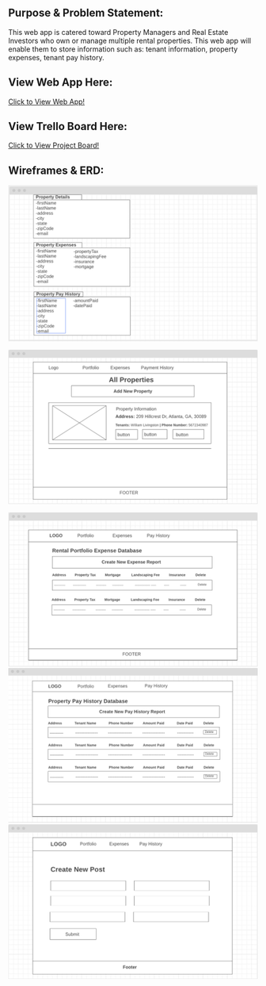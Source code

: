 ## Purpose & Problem Statement:
This web app is catered toward Property Managers and Real Estate Investors who own or manage multiple rental properties. This web app will enable them to store information such as: tenant information, property expenses, tenant pay history.

## View Web App Here:
<a href="https://intense-sierra-97088.herokuapp.com/" target="_blank"> Click to View Web App!</a>

## View Trello Board Here:
<a href="https://trello.com/b/Jprdw2Jr/rental-property-management-app" target="_blank">Click to View Project Board!</a>

## Wireframes & ERD:

<img src="https://github.com/lrobert4/real-estate-property-app/blob/master/client/src/components/images/erd-diagram.png" alt="ERD Diagram"><br/>

<img src="https://github.com/lrobert4/real-estate-property-app/blob/master/client/src/components/images/property-details.png" alt="property details wireframe"><br/>

<img src="https://github.com/lrobert4/real-estate-property-app/blob/master/client/src/components/images/expense.png" alt="property expense wireframe">

<img src="https://github.com/lrobert4/real-estate-property-app/blob/master/client/src/components/images/payhistory.png" alt="property pay history wireframe">

<img src="https://github.com/lrobert4/real-estate-property-app/blob/master/client/src/components/images/createpost.png" alt="Create Post wireframe">